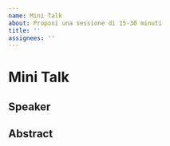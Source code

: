 ```yaml
---
name: Mini Talk
about: Proponi una sessione di 15-30 minuti
title: ''
assignees: ''
---
```


# Mini Talk

## Speaker

## Abstract

